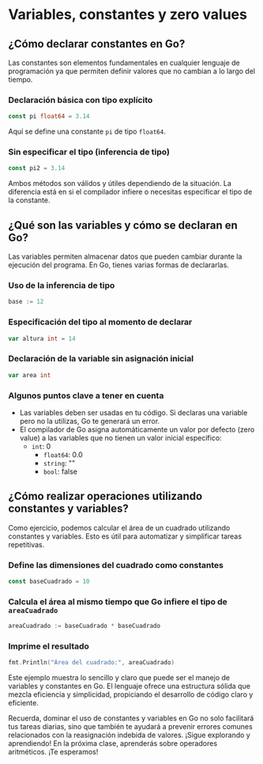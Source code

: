 # Variables, constantes y zero values

## ¿Cómo declarar constantes en Go?

Las constantes son elementos fundamentales en cualquier lenguaje de programación ya que permiten definir valores que no cambian a lo largo del tiempo.

### Declaración básica con tipo explícito

```go
const pi float64 = 3.14
```

Aquí se define una constante `pi` de tipo `float64`.

### Sin especificar el tipo (inferencia de tipo)

```go
const pi2 = 3.14
```

Ambos métodos son válidos y útiles dependiendo de la situación. La diferencia está en si el compilador infiere o necesitas especificar el tipo de la constante.

## ¿Qué son las variables y cómo se declaran en Go?

Las variables permiten almacenar datos que pueden cambiar durante la ejecución del programa. En Go, tienes varias formas de declararlas.

### Uso de la inferencia de tipo

```go
base := 12
```

### Especificación del tipo al momento de declarar

```go
var altura int = 14
```

### Declaración de la variable sin asignación inicial

```go
var area int
```

### Algunos puntos clave a tener en cuenta

- Las variables deben ser usadas en tu código. Si declaras una variable pero no la utilizas, Go te generará un error.
- El compilador de Go asigna automáticamente un valor por defecto (zero value) a las variables que no tienen un valor inicial específico:
  - `int`: 0
    - `float64`: 0.0
    - `string`: ""
    - `bool`: false

## ¿Cómo realizar operaciones utilizando constantes y variables?

Como ejercicio, podemos calcular el área de un cuadrado utilizando constantes y variables. Esto es útil para automatizar y simplificar tareas repetitivas.

### Define las dimensiones del cuadrado como constantes

```go
const baseCuadrado = 10
```

### Calcula el área al mismo tiempo que Go infiere el tipo de `areaCuadrado`

```go
areaCuadrado := baseCuadrado * baseCuadrado
```

### Imprime el resultado

```go
fmt.Println("Área del cuadrado:", areaCuadrado)
```

Este ejemplo muestra lo sencillo y claro que puede ser el manejo de variables y constantes en Go. El lenguaje ofrece una estructura sólida que mezcla eficiencia y simplicidad, propiciando el desarrollo de código claro y eficiente.

Recuerda, dominar el uso de constantes y variables en Go no solo facilitará tus tareas diarias, sino que también te ayudará a prevenir errores comunes relacionados con la reasignación indebida de valores. ¡Sigue explorando y aprendiendo! En la próxima clase, aprenderás sobre operadores aritméticos. ¡Te esperamos!
